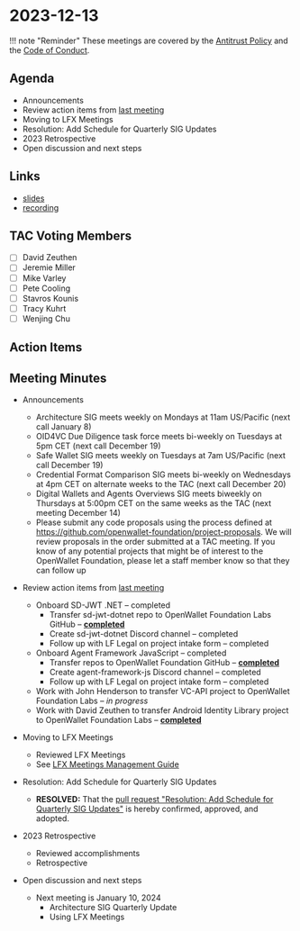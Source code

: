 # 2023-12-13

!!! note "Reminder"
    These meetings are covered by the [Antitrust Policy](../../governance/antitrust.md) and the [Code of Conduct](../../governance/code-of-conduct.md).

## Agenda
- Announcements
- Review action items from [last meeting](https://tac.openwallet.foundation/meetings/2023/2023-11-29/#action-items)
- Moving to LFX Meetings
- Resolution: Add Schedule for Quarterly SIG Updates
- 2023 Retrospective
- Open discussion and next steps

## Links
- [slides](https://docs.google.com/presentation/d/10lxFLi3B9hzXQllonVFVCQA3vDRlDTeYrzNkhp9kqzg/edit?usp=sharing)
- [recording]()

## TAC Voting Members

- [ ] David Zeuthen
- [ ] Jeremie Miller
- [ ] Mike Varley
- [ ] Pete Cooling
- [ ] Stavros Kounis
- [ ] Tracy Kuhrt
- [ ] Wenjing Chu

## Action Items

## Meeting Minutes
- Announcements
    - Architecture SIG  meets weekly on Mondays at 11am US/Pacific (next call January 8)
    - OID4VC Due Diligence task force meets bi-weekly on Tuesdays at 5pm CET (next call December 19)
    - Safe Wallet SIG meets weekly on Tuesdays at 7am US/Pacific (next call December 19)
    - Credential Format Comparison SIG meets bi-weekly on Wednesdays at 4pm CET on alternate weeks to the TAC (next call December 20)
    - Digital Wallets and Agents Overviews SIG meets biweekly on Thursdays at 5:00pm CET on the same weeks as the TAC (next meeting December 14)
    - Please submit any code proposals using the process defined at https://github.com/openwallet-foundation/project-proposals. We will review proposals in the order submitted at a TAC meeting. If you know of any potential projects that might be of interest to the OpenWallet Foundation, please let a staff member know so that they can follow up

- Review action items from [last meeting](./2023-11-29.md#action-items)
    - Onboard SD-JWT .NET – completed
        - Transfer sd-jwt-dotnet repo to OpenWallet Foundation Labs GitHub – **[completed](https://github.com/openwallet-foundation-labs/sd-jwt-dotnet)**
        - Create sd-jwt-dotnet Discord channel – completed
        - Follow up with LF Legal on project intake form – completed
    - Onboard Agent Framework JavaScript – completed
        - Transfer repos to OpenWallet Foundation GitHub – **[completed](https://github.com/openwallet-foundation/agent-framework-javascript)**
        - Create agent-framework-js Discord channel – completed
        - Follow up with LF Legal on project intake form – completed
    - Work with John Henderson to transfer VC-API project to OpenWallet Foundation Labs – _in progress_
    - Work with David Zeuthen to transfer Android Identity Library project to OpenWallet Foundation Labs – **[completed](https://github.com/openwallet-foundation-labs/identity-credential)**


- Moving to LFX Meetings
    - Reviewed LFX Meetings
    - See [LFX Meetings Management Guide](https://docs.google.com/presentation/d/1exabunCvbUTBcsGizOeIGZ4NlR5NrYowG6E1XgY9otU/edit?usp=sharing)
- Resolution: Add Schedule for Quarterly SIG Updates
    - **RESOLVED:** That the [pull request "Resolution: Add Schedule for Quarterly SIG Updates"](https://github.com/openwallet-foundation/tac/pull/81) is hereby confirmed, approved, and adopted.

- 2023 Retrospective
    - Reviewed accomplishments
    - Retrospective

- Open discussion and next steps
    - Next meeting is January 10, 2024
        - Architecture SIG Quarterly Update
        - Using LFX Meetings
